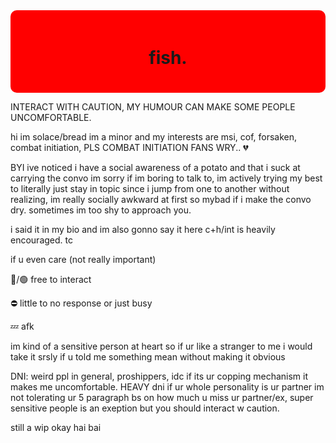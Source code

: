 <div style="background-color: red; padding: 20px; border-radius: 10px;">
  <h1 align="center">fish.</h1>
</div>

INTERACT WITH CAUTION, MY HUMOUR CAN MAKE SOME PEOPLE UNCOMFORTABLE.

 hi im solace/bread im a minor and my interests are msi, cof, forsaken, combat initiation, PLS COMBAT INITIATION FANS WRY.. 💔

BYI
ive noticed i have a social awareness of a potato and that i suck at carrying the convo im sorry if im boring to talk to, im actively trying my best to literally just stay in topic since i jump from one to another without realizing, im really socially awkward at first so mybad if i make the convo dry. sometimes im too shy to approach you.

i said it in my bio and im also gonno say it here c+h/int is heavily encouraged. tc

if u even care (not really important)

🌙/🟢 free to interact

⛔️ little to no response or just busy

💤 afk

im kind of a sensitive person at heart so if ur like a stranger to me i would take it srsly if u told me something mean without making it obvious

DNI: weird ppl in general, proshippers, idc if its ur copping mechanism it makes me uncomfortable. HEAVY dni if ur whole personality is ur partner im not tolerating ur 5 paragraph bs on how much u miss ur partner/ex, super sensitive people is an exeption but you should interact w caution.

still a wip okay hai bai
